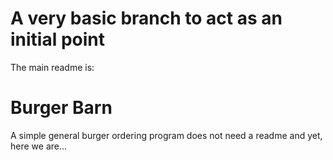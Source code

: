 # A very basic branch to act as an initial point

The main readme is:
# Burger Barn
A simple general burger ordering program
does not need a readme
and yet, here we are...
